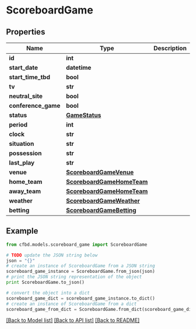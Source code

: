 # ScoreboardGame


## Properties
Name | Type | Description | Notes
------------ | ------------- | ------------- | -------------
**id** | **int** |  | 
**start_date** | **datetime** |  | 
**start_time_tbd** | **bool** |  | 
**tv** | **str** |  | 
**neutral_site** | **bool** |  | 
**conference_game** | **bool** |  | 
**status** | [**GameStatus**](GameStatus.md) |  | 
**period** | **int** |  | 
**clock** | **str** |  | 
**situation** | **str** |  | 
**possession** | **str** |  | 
**last_play** | **str** |  | 
**venue** | [**ScoreboardGameVenue**](ScoreboardGameVenue.md) |  | 
**home_team** | [**ScoreboardGameHomeTeam**](ScoreboardGameHomeTeam.md) |  | 
**away_team** | [**ScoreboardGameHomeTeam**](ScoreboardGameHomeTeam.md) |  | 
**weather** | [**ScoreboardGameWeather**](ScoreboardGameWeather.md) |  | 
**betting** | [**ScoreboardGameBetting**](ScoreboardGameBetting.md) |  | 

## Example

```python
from cfbd.models.scoreboard_game import ScoreboardGame

# TODO update the JSON string below
json = "{}"
# create an instance of ScoreboardGame from a JSON string
scoreboard_game_instance = ScoreboardGame.from_json(json)
# print the JSON string representation of the object
print ScoreboardGame.to_json()

# convert the object into a dict
scoreboard_game_dict = scoreboard_game_instance.to_dict()
# create an instance of ScoreboardGame from a dict
scoreboard_game_from_dict = ScoreboardGame.from_dict(scoreboard_game_dict)
```
[[Back to Model list]](../README.md#documentation-for-models) [[Back to API list]](../README.md#documentation-for-api-endpoints) [[Back to README]](../README.md)


